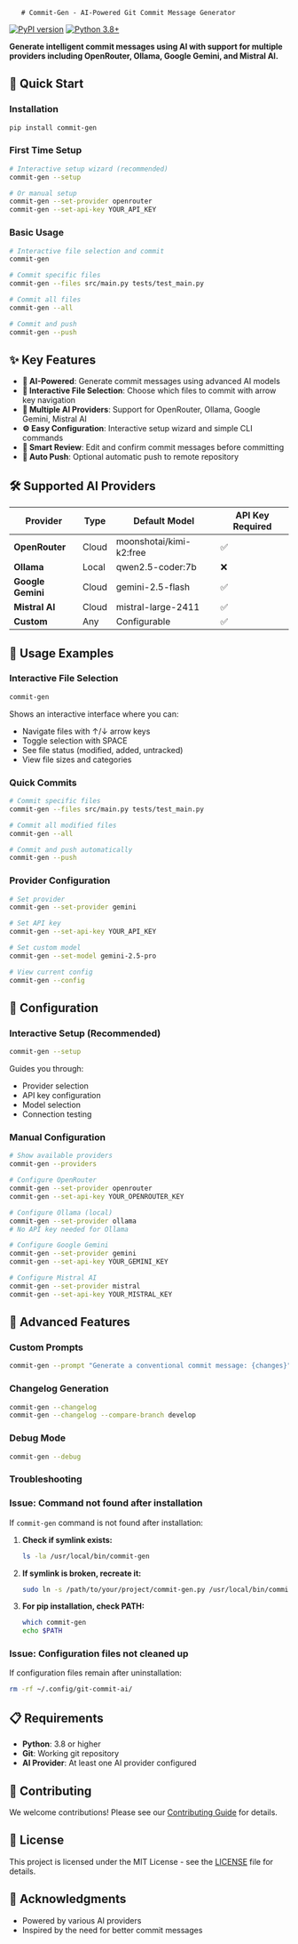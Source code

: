        # Commit-Gen - AI-Powered Git Commit Message Generator

[![PyPI version](https://badge.fury.io/py/commit-gen.svg)](https://badge.fury.io/py/commit-gen)
[![Python 3.8+](https://img.shields.io/badge/python-3.8+-blue.svg)](https://www.python.org/downloads/)

**Generate intelligent commit messages using AI with support for multiple providers including OpenRouter, Ollama, Google Gemini, and Mistral AI.**

## 🚀 Quick Start

### Installation

```bash
pip install commit-gen
```

### First Time Setup

```bash
# Interactive setup wizard (recommended)
commit-gen --setup

# Or manual setup
commit-gen --set-provider openrouter
commit-gen --set-api-key YOUR_API_KEY
```

### Basic Usage

```bash
# Interactive file selection and commit
commit-gen

# Commit specific files
commit-gen --files src/main.py tests/test_main.py

# Commit all files
commit-gen --all

# Commit and push
commit-gen --push
```

## ✨ Key Features

- **🤖 AI-Powered**: Generate commit messages using advanced AI models
- **📁 Interactive File Selection**: Choose which files to commit with arrow key navigation
- **🔧 Multiple AI Providers**: Support for OpenRouter, Ollama, Google Gemini, Mistral AI
- **⚙️ Easy Configuration**: Interactive setup wizard and simple CLI commands
- **📝 Smart Review**: Edit and confirm commit messages before committing
- **🚀 Auto Push**: Optional automatic push to remote repository

## 🛠️ Supported AI Providers

| Provider | Type | Default Model | API Key Required |
|----------|------|---------------|------------------|
| **OpenRouter** | Cloud | moonshotai/kimi-k2:free | ✅ |
| **Ollama** | Local | qwen2.5-coder:7b | ❌ |
| **Google Gemini** | Cloud | gemini-2.5-flash | ✅ |
| **Mistral AI** | Cloud | mistral-large-2411 | ✅ |
| **Custom** | Any | Configurable | ✅ |

## 📖 Usage Examples

### Interactive File Selection

```bash
commit-gen
```

Shows an interactive interface where you can:
- Navigate files with ↑/↓ arrow keys
- Toggle selection with SPACE
- See file status (modified, added, untracked)
- View file sizes and categories

### Quick Commits

```bash
# Commit specific files
commit-gen --files src/main.py tests/test_main.py

# Commit all modified files
commit-gen --all

# Commit and push automatically
commit-gen --push
```

### Provider Configuration

```bash
# Set provider
commit-gen --set-provider gemini

# Set API key
commit-gen --set-api-key YOUR_API_KEY

# Set custom model
commit-gen --set-model gemini-2.5-pro

# View current config
commit-gen --config
```

## 🔧 Configuration

### Interactive Setup (Recommended)

```bash
commit-gen --setup
```

Guides you through:
- Provider selection
- API key configuration
- Model selection
- Connection testing

### Manual Configuration

```bash
# Show available providers
commit-gen --providers

# Configure OpenRouter
commit-gen --set-provider openrouter
commit-gen --set-api-key YOUR_OPENROUTER_KEY

# Configure Ollama (local)
commit-gen --set-provider ollama
# No API key needed for Ollama

# Configure Google Gemini
commit-gen --set-provider gemini
commit-gen --set-api-key YOUR_GEMINI_KEY

# Configure Mistral AI
commit-gen --set-provider mistral
commit-gen --set-api-key YOUR_MISTRAL_KEY
```

## 🎯 Advanced Features

### Custom Prompts

```bash
commit-gen --prompt "Generate a conventional commit message: {changes}"
```

### Changelog Generation

```bash
commit-gen --changelog
commit-gen --changelog --compare-branch develop
```

### Debug Mode

```bash
commit-gen --debug
```

### Troubleshooting

### Issue: Command not found after installation

If `commit-gen` command is not found after installation:

1. **Check if symlink exists:**
   ```bash
   ls -la /usr/local/bin/commit-gen
   ```

2. **If symlink is broken, recreate it:**
   ```bash
   sudo ln -s /path/to/your/project/commit-gen.py /usr/local/bin/commit-gen
   ```

3. **For pip installation, check PATH:**
   ```bash
   which commit-gen
   echo $PATH
   ```

### Issue: Configuration files not cleaned up

If configuration files remain after uninstallation:

```bash
rm -rf ~/.config/git-commit-ai/
```

## 📋 Requirements

- **Python**: 3.8 or higher
- **Git**: Working git repository
- **AI Provider**: At least one AI provider configured

## 🤝 Contributing

We welcome contributions! Please see our [Contributing Guide](https://gitlab.mobio.vn/mobio/tools/gen-commit-message) for details.

## 📄 License

This project is licensed under the MIT License - see the [LICENSE](https://gitlab.mobio.vn/mobio/tools/gen-commit-message/-/blob/main/LICENSE) file for details.

## 🙏 Acknowledgments
- Powered by various AI providers
- Inspired by the need for better commit messages
